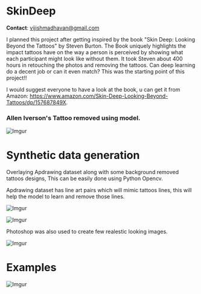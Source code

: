 # SkinDeep

__Contact__: vijishmadhavan@gmail.com

I planned this project after getting inspired by the book "Skin Deep: Looking Beyond the Tattoos" by Steven Burton. The Book uniquely highlights the impact tattoos have on the way a person is perceived by showing what each participant might look like without them. It took Steven about 400 hours in retouching the photos and removing the tattoos. Can deep learning do a decent job or can it even match? This was the starting point of this project!!

I would suggest everyone to have a look at the book, u can get it from Amazon: https://www.amazon.com/Skin-Deep-Looking-Beyond-Tattoos/dp/157687849X. 

### Allen Iverson's Tattoo removed using model. 

![Imgur](https://i.imgur.com/XEuK39Y.jpg)


# Synthetic data generation

Overlaying Apdrawing dataset along with some background removed tattoos designs, This can be easily done using Python Opencv. 

Apdrawing dataset has line art pairs which will mimic tattoos lines, this will help the model to learn and remove those lines.


![Imgur](https://i.imgur.com/RYSBhcg.jpg)


![Imgur](https://i.imgur.com/sm66zlt.jpg)


Photoshop was also used to create few realestic looking images.


![Imgur](https://i.imgur.com/lQP9lfY.jpg)


# Examples



![Imgur](https://i.imgur.com/OMGOzaN.jpg)






